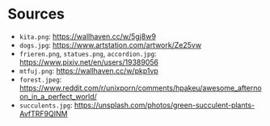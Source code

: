 # Sources

- `kita.png`: https://wallhaven.cc/w/5gj8w9
- `dogs.jpg`: https://www.artstation.com/artwork/Ze25vw
- `frieren.png`, `statues.png`, `accordion.jpg`: https://www.pixiv.net/en/users/19389056
- `mtfuj.png`: https://wallhaven.cc/w/pkp1vp
- `forest.jpeg`: https://www.reddit.com/r/unixporn/comments/hpakeu/awesome_afternoon_in_a_perfect_world/
- `succulents.jpg`: https://unsplash.com/photos/green-succulent-plants-AvfTRF9QINM
